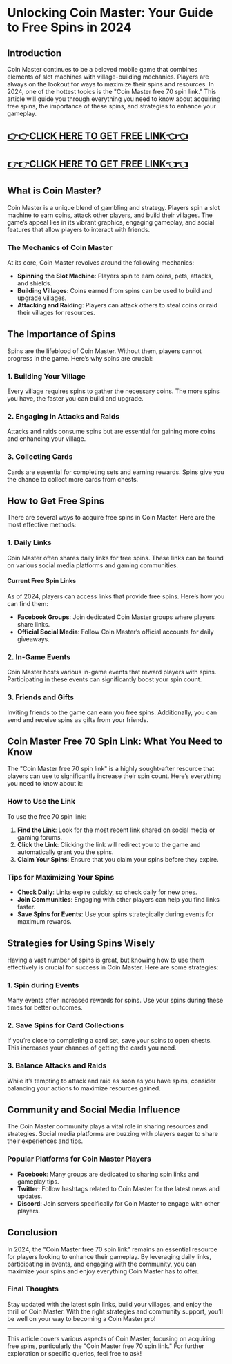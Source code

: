 # Unlocking Coin Master: Your Guide to Free Spins in 2024

## Introduction

Coin Master continues to be a beloved mobile game that combines elements of slot machines with village-building mechanics. Players are always on the lookout for ways to maximize their spins and resources. In 2024, one of the hottest topics is the "Coin Master free 70 spin link." This article will guide you through everything you need to know about acquiring free spins, the importance of these spins, and strategies to enhance your gameplay.

[👉👉CLICK HERE TO GET FREE LINK👈👈](https://todaylink.site/CoinsLink/)
--
[👉👉CLICK HERE TO GET FREE LINK👈👈](https://todaylink.site/CoinsLink/)
--
## What is Coin Master?

Coin Master is a unique blend of gambling and strategy. Players spin a slot machine to earn coins, attack other players, and build their villages. The game’s appeal lies in its vibrant graphics, engaging gameplay, and social features that allow players to interact with friends.

### The Mechanics of Coin Master

At its core, Coin Master revolves around the following mechanics:

- **Spinning the Slot Machine**: Players spin to earn coins, pets, attacks, and shields.
- **Building Villages**: Coins earned from spins can be used to build and upgrade villages.
- **Attacking and Raiding**: Players can attack others to steal coins or raid their villages for resources.

## The Importance of Spins

Spins are the lifeblood of Coin Master. Without them, players cannot progress in the game. Here’s why spins are crucial:

### 1. Building Your Village

Every village requires spins to gather the necessary coins. The more spins you have, the faster you can build and upgrade.

### 2. Engaging in Attacks and Raids

Attacks and raids consume spins but are essential for gaining more coins and enhancing your village.

### 3. Collecting Cards

Cards are essential for completing sets and earning rewards. Spins give you the chance to collect more cards from chests.

## How to Get Free Spins

There are several ways to acquire free spins in Coin Master. Here are the most effective methods:

### 1. Daily Links

Coin Master often shares daily links for free spins. These links can be found on various social media platforms and gaming communities. 

#### **Current Free Spin Links**

As of 2024, players can access links that provide free spins. Here’s how you can find them:

- **Facebook Groups**: Join dedicated Coin Master groups where players share links.
- **Official Social Media**: Follow Coin Master’s official accounts for daily giveaways.

### 2. In-Game Events

Coin Master hosts various in-game events that reward players with spins. Participating in these events can significantly boost your spin count.

### 3. Friends and Gifts

Inviting friends to the game can earn you free spins. Additionally, you can send and receive spins as gifts from your friends.

## Coin Master Free 70 Spin Link: What You Need to Know

The "Coin Master free 70 spin link" is a highly sought-after resource that players can use to significantly increase their spin count. Here’s everything you need to know about it:

### How to Use the Link

To use the free 70 spin link:

1. **Find the Link**: Look for the most recent link shared on social media or gaming forums.
2. **Click the Link**: Clicking the link will redirect you to the game and automatically grant you the spins.
3. **Claim Your Spins**: Ensure that you claim your spins before they expire.

### Tips for Maximizing Your Spins

- **Check Daily**: Links expire quickly, so check daily for new ones.
- **Join Communities**: Engaging with other players can help you find links faster.
- **Save Spins for Events**: Use your spins strategically during events for maximum rewards.

## Strategies for Using Spins Wisely

Having a vast number of spins is great, but knowing how to use them effectively is crucial for success in Coin Master. Here are some strategies:

### 1. Spin during Events

Many events offer increased rewards for spins. Use your spins during these times for better outcomes.

### 2. Save Spins for Card Collections

If you’re close to completing a card set, save your spins to open chests. This increases your chances of getting the cards you need.

### 3. Balance Attacks and Raids

While it’s tempting to attack and raid as soon as you have spins, consider balancing your actions to maximize resources gained.

## Community and Social Media Influence

The Coin Master community plays a vital role in sharing resources and strategies. Social media platforms are buzzing with players eager to share their experiences and tips.

### Popular Platforms for Coin Master Players

- **Facebook**: Many groups are dedicated to sharing spin links and gameplay tips.
- **Twitter**: Follow hashtags related to Coin Master for the latest news and updates.
- **Discord**: Join servers specifically for Coin Master to engage with other players.

## Conclusion

In 2024, the "Coin Master free 70 spin link" remains an essential resource for players looking to enhance their gameplay. By leveraging daily links, participating in events, and engaging with the community, you can maximize your spins and enjoy everything Coin Master has to offer.

### Final Thoughts

Stay updated with the latest spin links, build your villages, and enjoy the thrill of Coin Master. With the right strategies and community support, you’ll be well on your way to becoming a Coin Master pro!

---

This article covers various aspects of Coin Master, focusing on acquiring free spins, particularly the "Coin Master free 70 spin link." For further exploration or specific queries, feel free to ask!
